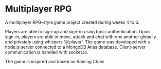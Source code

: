 # Multiplayer RPG
A multiplayer RPG-style game project created during weeks 4 to 6.

Players are able to sign-up and sign-in using basic authentication. Upon sign-in, players are able to move, attack and chat with one another globally and privately using whispers '@player'. The game was developed with a node.js server connected to a MongoDB Atlas database. Client-server communication is handled with socket.io. 

The game is inspired and based on Raining Chain. 
